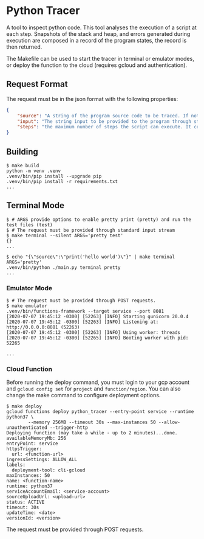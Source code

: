 # Python Tracer

A tool to inspect python code.
This tool analyses the execution of a script at each step.
Snapshots of the stack and heap, and errors generated during execution are composed in a record of the program states, the record is then returned.

The Makefile can be used to start the tracer in terminal or emulator modes, or deploy the function to the cloud (requires gcloud and authentication).

## Request Format

The request must be in the json format with the following properties:

```json
{
    "source": "A string of the program source code to be traced. If not provided, the tracer will use an empty string.",
    "input": "The string input to be provided to the program through stdin. It is optional, but the program might raise an EOFError if not enough input is provided.",
    "steps": "the maximum number of steps the script can execute. It considers only steps in the provided script, API calls from other modules are not counted."
}
```

## Building

```shell
$ make build
python -m venv .venv
.venv/bin/pip install --upgrade pip
.venv/bin/pip install -r requirements.txt
...
```

## Terminal Mode

```shell
$ # ARGS provide options to enable pretty print (pretty) and run the test files (test)
$ # The request must be provided through standard input stream
$ make terminal --silent ARGS='pretty test'
{}
...

$ echo "{\"source\":\"print('hello world')\"}" | make terminal ARGS='pretty'
.venv/bin/python ./main.py terminal pretty
...
```

### Emulator Mode

```shell
$ # The request must be provided through POST requests.
$ make emulator
.venv/bin/functions-framework --target service --port 8081
[2020-07-07 19:45:12 -0300] [52263] [INFO] Starting gunicorn 20.0.4
[2020-07-07 19:45:12 -0300] [52263] [INFO] Listening at: http://0.0.0.0:8081 (52263)
[2020-07-07 19:45:12 -0300] [52263] [INFO] Using worker: threads
[2020-07-07 19:45:12 -0300] [52265] [INFO] Booting worker with pid: 52265

...
```

### Cloud Function

Before running the deploy command, you must login to your gcp account and `gcloud config set` for `project` and `function/region`.
You can also change the make command to configure deployment options.

```shell
$ make deploy
gcloud functions deploy python_tracer --entry-point service --runtime python37 \
        --memory 256MB --timeout 30s --max-instances 50 --allow-unauthenticated --trigger-http
Deploying function (may take a while - up to 2 minutes)...done.                                                                                                      
availableMemoryMb: 256
entryPoint: service
httpsTrigger:
  url: <function-url>
ingressSettings: ALLOW_ALL
labels:
  deployment-tool: cli-gcloud
maxInstances: 50
name: <function-name>
runtime: python37
serviceAccountEmail: <service-account>
sourceUploadUrl: <upload-url>
status: ACTIVE
timeout: 30s
updateTime: <date>
versionId: <version>
```

The request must be provided through POST requests.
